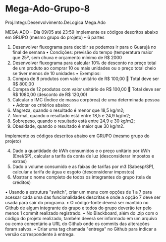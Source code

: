 # Mega-Ado-Grupo-8
Proj.Integr.Desenvolvimento.DeLogica.Mega.Ado


MEGA-ADO – Dia 09/05 até 23:59
Implemente os códigos descritos abaixo em GRUPO (mesmo grupo do projeto) – 6 partes

1.	Desenvolver fluxograma para decidir se podemos ir para o Guarujá no final de semana
•	Condições: previsão do tempo (temperatura maior que 25º, sem chuva e orçamento mínimo de R$ 2000
2.	Desenvolver fluxograma para calcular 10% de desconto no preço total de um produto ao
comprar 10 ou mais unidades ou o preço total cheio se tiver menos de 10 unidades
•	Exemplos:
1.	Compra de 8 produtos com valor unitário de R$ 100,00  Total deve ser R$ 800,00
2.	Compra de 12 produtos com valor unitário de R$ 100,00  Total deve ser R$ 1080,00 (desconto de R$ 120,00)
3.	Calcular o IMC (Índice de massa corpórea) de uma determinada pessoa
•	Adotar os critérios abaixo:
1.	Magreza, quando o resultado é menor que 18,5 kg/m2;
2.	Normal, quando o resultado está entre 18,5 e 24,9 kg/m2;
3.	Sobrepeso, quando o resultado está entre 24,9 e 30 kg/m2;
4.	Obesidade, quando o resultado é maior que 30 kg/m2.
 



Implemente os códigos descritos abaixo em GRUPO (mesmo grupo do projeto)

4.	Dado a quantidade de kWh consumidos e o preço unitário por kWh (Enel/SP), calcular a tarifa da conta de luz (desconsiderar impostos e extras)
5.	Dado o volume consumido e as faixas de tarifas por m3 (Sabesp/SP), calcular a tarifa de água e esgoto (desconsiderar impostos)
6.	Mostrar o nome completo de todos os integrantes do grupo (tela de créditos)
 


•	Usando a estrutura "switch", criar um menu com opções de 1 a 7 para acessar cada uma das funcionalidades descritas e onde a opção 7 deve ser usada para sair do programa.
•	O código-fonte deverá ser mantido no Github de algum integrante do grupo e todos do grupo deverão ter pelo menos 1 commit realizado registrado.
•	No Blackboard, além do .zip com o código do projeto realizado, também deverá ser informado em um arquivo ou como comentário a URL do Github onde os commits das alterações foram salvos.
•	Criar uma tag chamada "entrega" no Github para indicar a versão correspondente à entrega.
